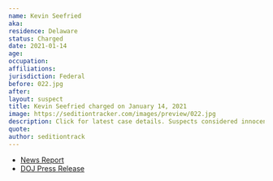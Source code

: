```yaml
---
name: Kevin Seefried
aka:
residence: Delaware
status: Charged
date: 2021-01-14
age:
occupation:
affiliations:
jurisdiction: Federal
before: 022.jpg
after:
layout: suspect
title: Kevin Seefried charged on January 14, 2021
image: https://seditiontracker.com/images/preview/022.jpg
description: Click for latest case details. Suspects considered innocent until proven guilty.
quote:
author: seditiontrack
---
```


- [News Report](https://www.delawareonline.com/story/news/2021/01/14/delaware-father-son-arrested-involvement-capitol-riot-kevin-seefried-confederate-flag/4160104001/)
- [DOJ Press Release](https://www.justice.gov/usao-dc/pr/two-delaware-men-charged-federal-court-following-events-united-states-capitol)
